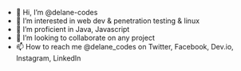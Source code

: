- 👋 Hi, I’m @delane-codes
- 👀 I’m interested in web dev & penetration testing & linux 
- 🌱 I’m proficient in Java, Javascript 
- 💞️ I’m looking to collaborate on any project 
- 📫 How to reach me @delane_codes on Twitter, Facebook, Dev.io, Instagram, LinkedIn

  

<!---
delane-codes/delane-codes is a ✨ special ✨ repository because its `README.md` (this file) appears on your GitHub profile.
You can click the Preview link to take a look at your changes.
--->

